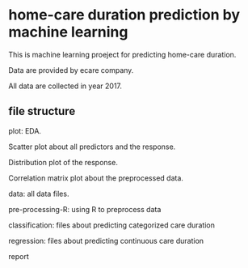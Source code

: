 # home-care duration prediction by machine learning 

This is machine learning proeject for predicting home-care duration. 

Data are provided by ecare company. 

All data are collected in year 2017.

## file structure

plot: EDA. 

Scatter plot about all predictors and the response. 

Distribution plot of the response. 

Correlation matrix plot about the preprocessed data. 

data: all data files. 

pre-processing-R: using R to preprocess data

classification: files about predicting categorized care duration 

regression: files about predicting continuous care duration

report
